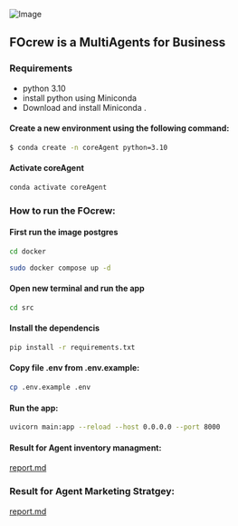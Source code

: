 ![Image](https://github.com/user-attachments/assets/3b8011da-a3d2-4f51-acbd-b80e4d5fc604)


## FOcrew is a MultiAgents for Business 

### Requirements
* python 3.10 
* install python using Miniconda
* Download and install Miniconda .


#### Create a new environment using the following command:
```bash
$ conda create -n coreAgent python=3.10
```
#### Activate coreAgent
```bash
conda activate coreAgent
```
### How to run the FOcrew:

#### First run the image postgres 
```bash
cd docker
```
```bash
sudo docker compose up -d
```
#### Open new terminal and run the app

```bash
cd src
```
#### Install the dependencis
```bash
pip install -r requirements.txt
```

#### Copy file .env from .env.example:

```bash
cp .env.example .env
```

#### Run the app:
```bash
uvicorn main:app --reload --host 0.0.0.0 --port 8000
```

#### Result for Agent inventory managment:
[report.md](src/results\inventory_management\comprehensive_inventory_analysis_report.md)

### Result for Agent Marketing Stratgey:
[report.md](src/results/Agent_marketing/marketing_analysis_english.md )
